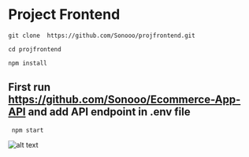# Project Frontend

``` git clone  https://github.com/Sonooo/projfrontend.git ```

``` cd projfrontend ```

``` npm install ```

## First run https://github.com/Sonooo/Ecommerce-App-API  and add API endpoint in .env file

``` npm start```


![alt text](https://github.com/Sonooo/projfrontend/blob/master/Screenshot%20(377).png?raw=true)
